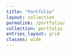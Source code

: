 ```yaml
---
title: "Portfolio"
layout: collection
permalink: /portfolio/
collection: portfolio
entries_layout: grid
classes: wide
---
```


<!-- ## Project from courses you can check [here](https://mars-hss.github.io/course_project) -->
<!-- <br/><br/> -->

<!-- {% course_project.html %} -->
<include src="./_pages/course_project.html"></include>


